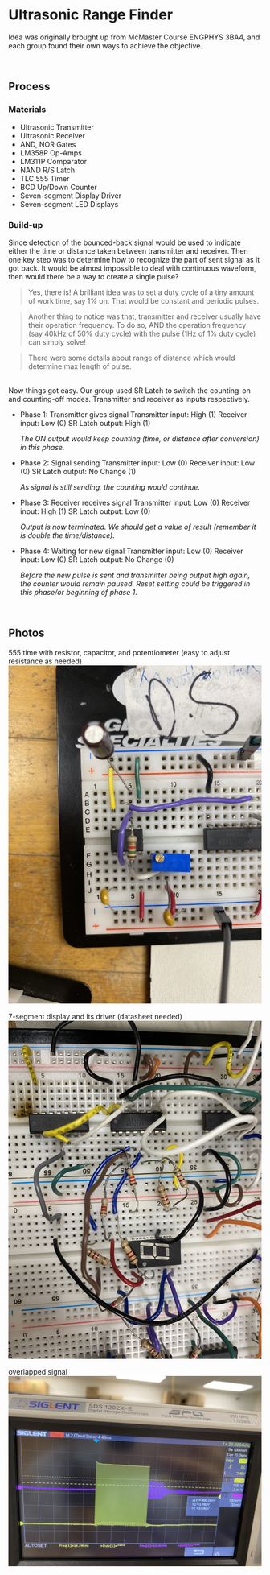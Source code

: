 # Ultrasonic Range Finder
Idea was originally brought up from McMaster Course ENGPHYS 3BA4, and each group found their own ways to achieve the objective.

<br>

## Process
### Materials
- Ultrasonic Transmitter
- Ultrasonic Receiver
- AND, NOR Gates
- LM358P Op-Amps
- LM311P Comparator 
- NAND R/S Latch
- TLC 555 Timer
- BCD Up/Down Counter
- Seven-segment Display Driver
- Seven-segment LED Displays


### Build-up
Since detection of the bounced-back signal would be used to indicate either the time or distance taken between transmitter and receiver. Then one key step was to determine how to recognize the part of sent signal as it got back. It would be almost impossible to deal with continuous waveform, then would there be a way to create a single pulse?

> Yes, there is! A brilliant idea was to set a duty cycle of a tiny amount of work time, say 1% on. That would be constant and periodic pulses.

> Another thing to notice was that, transmitter and receiver usually have their operation frequency. To do so, AND the operation frequency (say 40kHz of 50% duty cycle) with the pulse (1Hz of 1% duty cycle) can simply solve!

> There were some details about range of distance which would determine max length of pulse.

<br>
Now things got easy. Our group used SR Latch to switch the counting-on and counting-off modes. Transmitter and receiver as inputs respectively.

- Phase 1: Transmitter gives signal
    Transmitter input: High (1)
    Receiver input: Low (0)
    SR Latch output: High (1)

    _The ON output would keep counting (time, or distance after conversion) in this phase._

- Phase 2: Signal sending
    Transmitter input: Low (0)
    Receiver input: Low (0)
    SR Latch output: No Change (1)

    _As signal is still sending, the counting would continue._

- Phase 3: Receiver receives signal
    Transmitter input: Low (0)
    Receiver input: High (1)
    SR Latch output: Low (0)

    _Output is now terminated. We should get a value of result (remember it is double the time/distance)._

- Phase 4: Waiting for new signal
    Transmitter input: Low (0)
    Receiver input: Low (0)
    SR Latch output: No Change (0)

    _Before the new pulse is sent and transmitter being output high again, the counter would remain paused. Reset setting could be triggered in this phase/or beginning of phase 1._

<br>

## Photos 

555 time with resistor, capacitor, and potentiometer (easy to adjust resistance as needed)
![555 Timer](/images/555timer.jpg)

7-segment display and its driver (datasheet needed)
![7-segment display](/images/bridge%20to%20hex%20display.jpg)

overlapped signal
![overlapped signal](/images/overlapped%20signal.jpg)